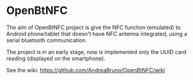 OpenBtNFC
=========

The aim of OpenBtNFC project is give the NFC function (emulated) to Android phone/tablet that doesn't have NFC antenna integrated, using a serial bluetooth communication.

The project is in an early stage, now is implemented only the UUID card reading (displayed on the smartphone).


See the wiki: https://github.com/AndreaBruno/OpenBtNFC/wiki
